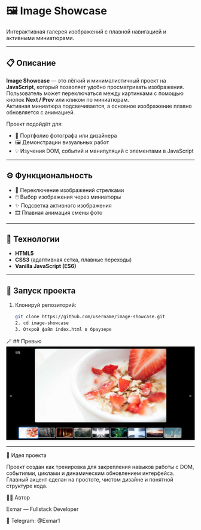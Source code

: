 # 🖼️ Image Showcase

Интерактивная галерея изображений с плавной навигацией и активными миниатюрами.

---

## 📋 Описание

**Image Showcase** — это лёгкий и минималистичный проект на **JavaScript**, который позволяет удобно просматривать изображения.  
Пользователь может переключаться между картинками с помощью кнопок **Next / Prev** или кликом по миниатюрам.  
Активная миниатюра подсвечивается, а основное изображение плавно обновляется с анимацией.

Проект подойдёт для:
- 🎨 Портфолио фотографа или дизайнера  
- 🖼️ Демонстрации визуальных работ  
- 💡 Изучения DOM, событий и манипуляций с элементами в JavaScript  

---

## ⚙️ Функциональность

- 🔁 Переключение изображений стрелками  
- 🖱️ Выбор изображения через миниатюры  
- ✨ Подсветка активного изображения  
- 🎞️ Плавная анимация смены фото  

---

## 🧩 Технологии

- **HTML5**
- **CSS3** (адаптивная сетка, плавные переходы)
- **Vanilla JavaScript (ES6)**

---

## 🚀 Запуск проекта

1. Клонируй репозиторий:
   ```bash
   git clone https://github.com/username/image-showcase.git
   2. cd image-showcase
   3. Открой файл index.html в браузере
   ```

🪄 ## Превью 
![Preview](preview.png)

---

🧠 Идея проекта

Проект создан как тренировка для закрепления навыков работы с DOM, событиями, циклами и динамическим обновлением интерфейса.
Главный акцент сделан на простоте, чистом дизайне и понятной структуре кода.

👨‍💻 Автор

Exmar — Fullstack Developer

📧 Telegram: @Exmar1
